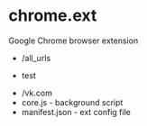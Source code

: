 # chrome.ext
Google Chrome browser extension

- /all_urls
 + test
- /vk.com
- core.js - background script
- manifest.json - ext config file
